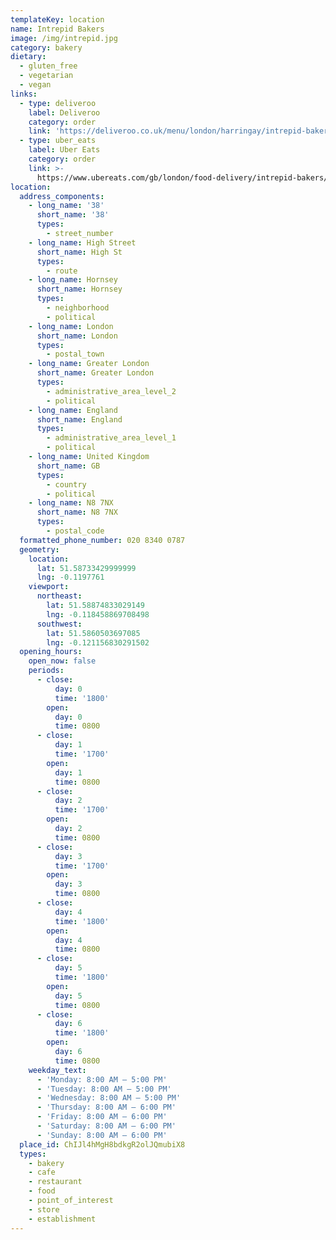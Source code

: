 ```yaml
---
templateKey: location
name: Intrepid Bakers
image: /img/intrepid.jpg
category: bakery
dietary:
  - gluten_free
  - vegetarian
  - vegan
links:
  - type: deliveroo
    label: Deliveroo
    category: order
    link: 'https://deliveroo.co.uk/menu/london/harringay/intrepid-bakers'
  - type: uber_eats
    label: Uber Eats
    category: order
    link: >-
      https://www.ubereats.com/gb/london/food-delivery/intrepid-bakers/V1X3sdYZSCypxsZYc7QuIw
location:
  address_components:
    - long_name: '38'
      short_name: '38'
      types:
        - street_number
    - long_name: High Street
      short_name: High St
      types:
        - route
    - long_name: Hornsey
      short_name: Hornsey
      types:
        - neighborhood
        - political
    - long_name: London
      short_name: London
      types:
        - postal_town
    - long_name: Greater London
      short_name: Greater London
      types:
        - administrative_area_level_2
        - political
    - long_name: England
      short_name: England
      types:
        - administrative_area_level_1
        - political
    - long_name: United Kingdom
      short_name: GB
      types:
        - country
        - political
    - long_name: N8 7NX
      short_name: N8 7NX
      types:
        - postal_code
  formatted_phone_number: 020 8340 0787
  geometry:
    location:
      lat: 51.58733429999999
      lng: -0.1197761
    viewport:
      northeast:
        lat: 51.58874833029149
        lng: -0.118458869708498
      southwest:
        lat: 51.5860503697085
        lng: -0.121156830291502
  opening_hours:
    open_now: false
    periods:
      - close:
          day: 0
          time: '1800'
        open:
          day: 0
          time: 0800
      - close:
          day: 1
          time: '1700'
        open:
          day: 1
          time: 0800
      - close:
          day: 2
          time: '1700'
        open:
          day: 2
          time: 0800
      - close:
          day: 3
          time: '1700'
        open:
          day: 3
          time: 0800
      - close:
          day: 4
          time: '1800'
        open:
          day: 4
          time: 0800
      - close:
          day: 5
          time: '1800'
        open:
          day: 5
          time: 0800
      - close:
          day: 6
          time: '1800'
        open:
          day: 6
          time: 0800
    weekday_text:
      - 'Monday: 8:00 AM – 5:00 PM'
      - 'Tuesday: 8:00 AM – 5:00 PM'
      - 'Wednesday: 8:00 AM – 5:00 PM'
      - 'Thursday: 8:00 AM – 6:00 PM'
      - 'Friday: 8:00 AM – 6:00 PM'
      - 'Saturday: 8:00 AM – 6:00 PM'
      - 'Sunday: 8:00 AM – 6:00 PM'
  place_id: ChIJl4hMgH8bdkgR2olJQmubiX8
  types:
    - bakery
    - cafe
    - restaurant
    - food
    - point_of_interest
    - store
    - establishment
---
```

